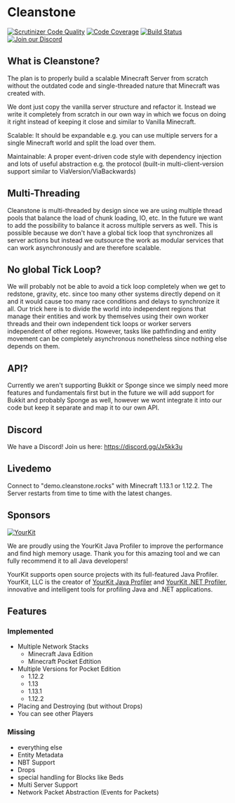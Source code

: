 # Cleanstone
[![Scrutinizer Code Quality](https://scrutinizer-ci.com/g/CleanstoneMC/Cleanstone/badges/quality-score.png?b=master)](https://scrutinizer-ci.com/g/CleanstoneMC/Cleanstone/?branch=master)
[![Code Coverage](https://scrutinizer-ci.com/g/CleanstoneMC/Cleanstone/badges/coverage.png?b=master)](https://scrutinizer-ci.com/g/CleanstoneMC/Cleanstone/?branch=master)
[![Build Status](https://ci.codemc.org/buildStatus/icon?job=CleanstoneMC/Cleanstone)](https://ci.codemc.org/job/CleanstoneMC/job/Cleanstone)
[![Join our Discord](https://img.shields.io/discord/429029538778054657.svg?logo=discord)](https://discord.gg/Jx5kk3u)

## What is Cleanstone?
The plan is to properly build a scalable Minecraft Server from scratch without the outdated code and single-threaded nature that Minecraft was created with.

We dont just copy the vanilla server structure and refactor it. Instead we write it completely from scratch in our own way in which we focus on doing it right instead of keeping it close and similar to Vanilla Minecraft.

Scalable: It should be expandable e.g. you can use multiple servers for a single Minecraft world and split the load over them.

Maintainable: A proper event-driven code style with dependency injection and lots of useful abstraction e.g. the protocol (built-in multi-client-version support similar to ViaVersion/ViaBackwards)

## Multi-Threading
Cleanstone is multi-threaded by design since we are using multiple thread pools that balance the load of chunk loading, IO, etc.
In the future we want to add the possibility to balance it across multiple servers as well.
This is possible because we don't have a global tick loop that synchronizes all server actions but instead we outsource the work as modular services that can work asynchronously and are therefore scalable.

## No global Tick Loop?
We will probably not be able to avoid a tick loop completely when we get to redstone, gravity, etc. since too many other systems directly depend on it and it would cause too many race conditions and delays to synchronize it all.
Our trick here is to divide the world into independent regions that manage their entities and work by themselves using their own worker threads and their own independent tick loops or worker servers independent of other regions.
However, tasks like pathfinding and entity movement can be completely asynchronous nonetheless since nothing else depends on them.

## API?
Currently we aren't supporting Bukkit or Sponge since we simply need more features and fundamentals first but in the future we will add support for Bukkit and probably Sponge as well, however we wont integrate it into our code but keep it separate and map it to our own API.

## Discord
We have a Discord! Join us here: https://discord.gg/Jx5kk3u

## Livedemo
Connect to "demo.cleanstone.rocks" with Minecraft 1.13.1 or 1.12.2. The Server restarts from time to time 
with the latest changes.

## Sponsors
[![YourKit](https://www.yourkit.com/images/yklogo.png)](https://www.yourkit.com/java/profiler/)

We are proudly using the YourKit Java Profiler to improve the performance and find high memory usage. Thank you for this amazing tool and we can fully recommend it to all Java developers! 

YourKit supports open source projects with its full-featured Java Profiler.
YourKit, LLC is the creator of <a href="https://www.yourkit.com/java/profiler/">YourKit Java Profiler</a>
and <a href="https://www.yourkit.com/.net/profiler/">YourKit .NET Profiler</a>,
innovative and intelligent tools for profiling Java and .NET applications.

## Features
### Implemented
- Multiple Network Stacks
  - Minecraft Java Edition
  - Minecraft Pocket Edtition
- Multiple Versions for Pocket Edition
  - 1.12.2
  - 1.13
  - 1.13.1
  - 1.12.2
- Placing and Destroying (but without Drops)
- You can see other Players
 
  
### Missing
- everything else
- Entity Metadata
- NBT Support
- Drops
- special handling for Blocks like Beds
- Multi Server Support
- Network Packet Abstraction (Events for Packets)
